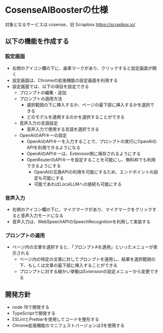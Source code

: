 # CosenseAIBoosterの仕様

対象となるサービスは cosense、旧 Scrapbox
https://scrapbox.io/

## 以下の機能を作成する

### 設定画面
- 右側のアイコン欄の下に、歯車マークがあり、クリックすると設定画面が開く
- 設定画面は、Chromeの拡張機能の設定画面を利用する
- 設定画面では、以下の項目を設定できる
  - プロンプトの編集・追加
  - プロンプトの適用方法
    - 選択範囲の下に挿入するか、ページの最下部に挿入するかを選択できる
    - どのモデルを適用するのかを選択することができる
  - 音声入力の言語設定
    - 音声入力で使用する言語を選択できる
  - OpenAIのAPIキーの設定
    - OpenAIのAPIキーを入力することで、プロンプトの実行にOpenAIのAPIを利用できるようになる
    - OpenAIのAPIキーは、Extension側に保存されるようにする
    - OpenRouterのAPIキーを設定することを可能にし、無料枠でも利用できるようにする
      - OpenAIの互換APIの利用を可能にするため、エンドポイントの設定も可能にする
      - 可能であればLocalLLMへの接続も可能にする

### 音声入力
- 右側のアイコン欄の下に、マイクマークがあり、マイクマークをクリックすると音声入力モードになる
- 音声入力は、WebSpeechAPIのSpeechRecognitionを利用して実装する

### プロンプトの適用
- ページ内の文章を選択すると、「プロンプトAを適用」といったメニューが表示される
  - ページ内の特定の文章に対してプロンプトを適用し、結果を選択範囲の下、もしくは文章の最下部に挿入することができる
  - プロンプトに対する細かい挙動はExtensionの設定メニューから変更できる

## 開発方針
- node 18で開発する
- TypeScriptで開発する
- ESLintとPrettierを使用してコードを整形する
- Chrome拡張機能のマニフェストバージョンは3を使用する